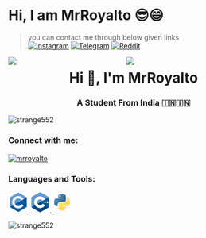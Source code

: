 # Hi, I am MrRoyalto 😎😄
>you can contact me through below given links  
[![Instagram](https://img.shields.io/badge/Instagram-%23E4405F.svg?style=for-the-badge&logo=Instagram&logoColor=white)](https://www.instagram.com/MrRoyalto)
[![Telegram](https://img.shields.io/badge/Telegram-2CA5E0?style=for-the-badge&logo=telegram&logoColor=white)](https://telegram.dog/peace_is_dead)
[![Reddit](https://img.shields.io/badge/Reddit-FF4500.svg?style=for-the-badge&logo=Reddit&logoColor=white)](https://www.reddit.com/user/Royalto)


<img align="left" width="47%" src="https://github-readme-stats.vercel.app/api?username=strange552&show_icons=true&theme=transparent" />  



<img align="left" width="27%" src="https://github-readme-stats.vercel.app/api/top-langs/?username=strange552" />  

<h1 align="center">Hi 👋, I'm MrRoyalto</h1>
<h3 align="center">A Student From India 🇮🇳🇮🇳</h3>

<p align="left"> <img src="https://komarev.com/ghpvc/?username=strange552&label=Profile%20views&color=0e75b6&style=flat" alt="strange552" /> </p>

<h3 align="left">Connect with me:</h3>
<p align="left">
<a href="https://instagram.com/mrroyalto" target="blank"><img align="center" src="https://raw.githubusercontent.com/rahuldkjain/github-profile-readme-generator/master/src/images/icons/Social/instagram.svg" alt="mrroyalto" height="30" width="40" /></a>
</p>

<h3 align="left">Languages and Tools:</h3>
<p align="left"> <a href="https://www.cprogramming.com/" target="_blank" rel="noreferrer"> <img src="https://raw.githubusercontent.com/devicons/devicon/master/icons/c/c-original.svg" alt="c" width="40" height="40"/> </a> <a href="https://www.w3schools.com/cpp/" target="_blank" rel="noreferrer"> <img src="https://raw.githubusercontent.com/devicons/devicon/master/icons/cplusplus/cplusplus-original.svg" alt="cplusplus" width="40" height="40"/> </a> <a href="https://www.python.org" target="_blank" rel="noreferrer"> <img src="https://raw.githubusercontent.com/devicons/devicon/master/icons/python/python-original.svg" alt="python" width="40" height="40"/> </a> </p>

<p><img align="center" src="https://github-readme-stats.vercel.app/api/top-langs?username=strange552&show_icons=true&locale=en&layout=compact" alt="strange552" /></p>
